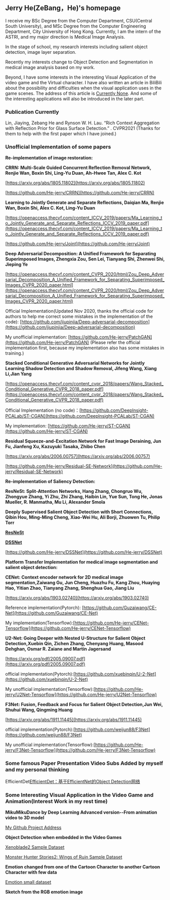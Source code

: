 ## Jerry He(ZeBang，He)'s homepage

I receive my BSc Degree from the Computer Department, CSU(Central South University), and MSc Degree from the Computer Engineering Department, City University of Hong Kong. Currently, I am the intern of the ASTRI, and my major direction is Medical Image Analysis.


In the stage of school, my research interests including salient object detection, image layer separation. 

Recently my interests change to Object Detection and Segmentation in medical image analysis based on my work.

Beyond, I have some interests in the interesting Visual Application of the video game and the Virtual character. I have also written an article in BiliBili about the possibility and difficulties when the visual application uses in the game scenes. The address of this article is [Currently None](). And some of the interesting applications will also be introduced in the later part.

### Publication Currently

Lin, Jiaying, Zebang He and Rynson W. H. Lau. “Rich Context Aggregation with Reflection Prior for Glass Surface Detection.” . CVPR2021
(Thanks for them to help with the first paper which I have joined.)

### Unofficial Implementation of some papers

**Re-implementation of image restoration:**

**CRRN: Multi-Scale Guided Concurrent Reflection Removal Network, Renjie Wan, Boxin Shi, Ling-Yu Duan, Ah-Hwee Tan, Alex C. Kot**

[https://arxiv.org/abs/1805.11802](https://arxiv.org/abs/1805.11802)

[https://github.com/He-jerry/CRRN](https://github.com/He-jerry/CRRN)

**Learning to Jointly Generate and Separate Reflections, Daiqian Ma, Renjie Wan, Boxin Shi, Alex C. Kot, Ling-Yu Duan**

[https://openaccess.thecvf.com/content_ICCV_2019/papers/Ma_Learning_to_Jointly_Generate_and_Separate_Reflections_ICCV_2019_paper.pdf](https://openaccess.thecvf.com/content_ICCV_2019/papers/Ma_Learning_to_Jointly_Generate_and_Separate_Reflections_ICCV_2019_paper.pdf)

[https://github.com/He-jerry/Joint](https://github.com/He-jerry/Joint)

**Deep Adversarial Decomposition: A Unified Framework for Separating Superimposed Images, Zhengxia Zou, Sen Lei, Tianyang Shi, Zhenwei Shi, Jieping Ye**

[https://openaccess.thecvf.com/content_CVPR_2020/html/Zou_Deep_Adversarial_Decomposition_A_Unified_Framework_for_Separating_Superimposed_Images_CVPR_2020_paper.html](https://openaccess.thecvf.com/content_CVPR_2020/html/Zou_Deep_Adversarial_Decomposition_A_Unified_Framework_for_Separating_Superimposed_Images_CVPR_2020_paper.html)

Official Implementation(Updated Nov 2020, thanks the official code for authors to help me correct some mistakes in the implementation of the code): [https://github.com/jiupinjia/Deep-adversarial-decomposition](https://github.com/jiupinjia/Deep-adversarial-decomposition)

My unofficial implementation: [https://github.com/He-jerry/PatchGAN](https://github.com/He-jerry/PatchGAN)   (Please refer the official implementation first, because my implementation also has some mistakes in training.)

**Stacked Conditional Generative Adversarial Networks for Jointly Learning Shadow Detection and Shadow Removal, Jifeng Wang, Xiang Li,Jian Yang**

[https://openaccess.thecvf.com/content_cvpr_2018/papers/Wang_Stacked_Conditional_Generative_CVPR_2018_paper.pdf](https://openaccess.thecvf.com/content_cvpr_2018/papers/Wang_Stacked_Conditional_Generative_CVPR_2018_paper.pdf)

Official Implementation (no code)：[https://github.com/DeepInsight-PCALab/ST-CGAN](https://github.com/DeepInsight-PCALab/ST-CGAN)

My implementation: [https://github.com/He-jerry/ST-CGAN](https://github.com/He-jerry/ST-CGAN)

**Residual Squeeze-and-Excitation Network for Fast Image Deraining, Jun Fu, Jianfeng Xu, Kazuyuki Tasaka, Zhibo Chen**

[https://arxiv.org/abs/2006.00757](https://arxiv.org/abs/2006.00757)

[https://github.com/He-jerry/Residual-SE-Network](https://github.com/He-jerry/Residual-SE-Network)





**Re-implementation of Saliency Detection:**

**ResNeSt: Split-Attention Networks, Hang Zhang, Chongruo Wu, Zhongyue Zhang, Yi Zhu, Zhi Zhang, Haibin Lin, Yue Sun, Tong He, Jonas Mueller, R. Manmatha, Mu Li, Alexander Smola**

**Deeply Supervised Salient Object Detection with Short Connections, Qibin Hou, Ming-Ming Cheng, Xiao-Wei Hu, Ali Borji, Zhuowen Tu, Philip Torr**

[**ResNeSt**](https://arxiv.org/abs/1611.04849)

[**DSSNet**](https://openaccess.thecvf.com/content_cvpr_2017/papers/Hou_Deeply_Supervised_Salient_CVPR_2017_paper.pdf)

[https://github.com/He-jerry/DSSNet](https://github.com/He-jerry/DSSNet)



**Platform Transfer Implementation for medical image segmentation and salient object detection:**

**CENet: Context encoder network for 2D medical image segmentation,Zaiwang Gu, Jun Cheng, Huazhu Fu, Kang Zhou, Huaying Hao, Yitian Zhao, Tianyang Zhang, Shenghua Gao, Jiang Liu**

[https://arxiv.org/abs/1903.02740](https://arxiv.org/abs/1903.02740)

Reference implementation(Pytorch): [https://github.com/Guzaiwang/CE-Net](https://github.com/Guzaiwang/CE-Net)

My implementation(Tensorflow):[https://github.com/He-jerry/CENet-Tensorflow](https://github.com/He-jerry/CENet-Tensorflow)

**U2-Net: Going Deeper with Nested U-Structure for Salient Object Detection,Xuebin Qin, Zichen Zhang, Chenyang Huang, Masood Dehghan, Osmar R. Zaiane and Martin Jagersand**

[https://arxiv.org/pdf/2005.09007.pdf](https://arxiv.org/pdf/2005.09007.pdf)

official implementation(Pytorch):[https://github.com/xuebinqin/U-2-Net](https://github.com/xuebinqin/U-2-Net)

My unofficial implementation(Tensorflow):[https://github.com/He-jerry/U2Net-Tensorflow](https://github.com/He-jerry/U2Net-Tensorflow)

**F3Net: Fusion, Feedback and Focus for Salient Object Detection,Jun Wei, Shuhui Wang, Qingming Huang**

[https://arxiv.org/abs/1911.11445](https://arxiv.org/abs/1911.11445)

official implementation(Pytorch):[https://github.com/weijun88/F3Net](https://github.com/weijun88/F3Net)

My unofficial implementation(Tensorflow):[https://github.com/He-jerry/F3Net-Tensorflow](https://github.com/He-jerry/F3Net-Tensorflow)


### Some famous Paper Presentation Video Subs Added by myself and my personal thinking


EfficientDet[EfficientDet：基于EfficientNet的Object Detection网络](https://www.bilibili.com/video/BV1zb4y167xB)


### Some Interesting Visual Application in the Video Game and Animation(Interest Work in my rest time)


**MikuMikuDance by Deep Learning Advanced version--From animation video to 3D model**

[My Github Project Address](https://github.com/He-jerry/MikuMikuDance_Start-from-animation-video)



**Object Detection when embedded in the Video Games**

[Xenoblade2 Sample Dataset]()

[Monster Hunter Stories2: Wings of Ruin Sample Dataset]()


**Emotion changed from one of the Cartoon Character to another Cartoon Character with few data**

[Emotion small dataset]()


**Sketch from the RGB emotion image**
